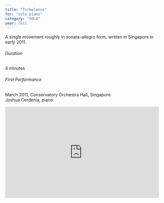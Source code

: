 ```yaml
---
title: "Turbulence"
for: "solo piano"
category: "SOLO"
year: 2011
---
```


A single movement roughly in sonata-allegro form, written in Singapore in early 2011.

###### Duration
4 minutes

###### First Performance
March 2011, Conservatory Orchestra Hall, Singapore\
Joshua Cerdenia, piano

<iframe width="100%" height="300" scrolling="no" frameborder="no" allow="autoplay" src="https://w.soundcloud.com/player/?url=https%3A//api.soundcloud.com/tracks/17986872&color=%234a4a4a&auto_play=false&hide_related=false&show_comments=true&show_user=true&show_reposts=false&show_teaser=true&visual=true"></iframe>